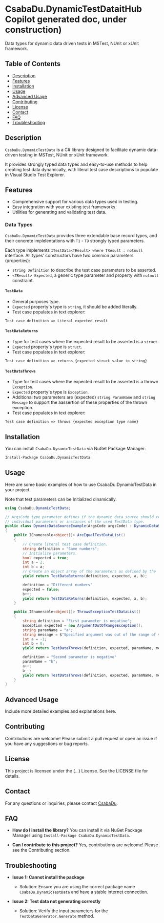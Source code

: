 # CsabaDu.DynamicTestDataitHub Copilot generated doc, under construction)

Data types for dynamic data driven tests in MSTest, NUnit or xUnit framework.

## Table of Contents
- [Description](#description)
- [Features](#features)
- [Installation](#installation)
- [Usage](#usage)
- [Advanced Usage](#advanced-usage)
- [Contributing](#contributing)
- [License](#license)
- [Contact](#contact)
- [FAQ](#faq)
- [Troubleshooting](#troubleshooting)

## Description

`CsabaDu.DynamicTestData` is a C# library designed to facilitate dynamic data-driven testing in MSTest, NUnit or xUnit framework.

It provides strongly typed data types and easy-to-use methods to help creating test data dynamically, with literal test case descriptions to populate in Visual Studio Test Explorer.

## Features

- Comprehensive support for various data types used in testing.
- Easy integration with your existing test frameworks.
- Utilities for generating and validating test data.

### Data Types

`CsabaDu.DynamicTestData` provides three extendable base record types, and their concrete implelentations with `T1` - `T9` strongly typed parameters.

Each type implements `ITestData<TResult> where TResult : notnull` interface. All types' constructors have two common parameters (properties):
- `string Definition` to describe the test case parameters to be asserted.
- `<TResult> Expected`, a generic type parameter and property with `notnull` constraint.

#### `TestData`

- General purposes type.
- `Expected` property's type is `string`, it should be added literally.
- Test case populates in text explorer:

`Test case definition => Literal expected result`

#### `TestDataReturns`

- Type for test cases where the expected result to be asserted is a `struct`.
- `Expected` property's type is `struct`.
- Test case populates in text explorer:

`Test case definition => returns {expected struct value to string}`

#### `TestDataThrows`

- Type for test cases where the expected result to be asserted is a thrown `Exception`.
- `Expected` property's type is `Exception`.
- Additional two parameters are (expected) `string ParamName` and `string Message` to support the aassertion of these properties of the thrown exception.
- Test case populates in text explorer:

`Test case definition => throws {expected exception type name}`

## Installation

You can install `CsabaDu.DynamicTestData` via NuGet Package Manager:

```bash
Install-Package CsabaDu.DynamicTestData
```

## Usage

Here are some basic examples of how to use CsabaDu.DynamicTestData in your project.

Note that test parameters can be Initialized dinamically.

```csharp
using CsabaDu.DynamicTestData;

// ArgsCode type parameter defines if the dynamic data source should consist of
// individual parameters or instances of the used TestData type.
public class DynamicDataSourceExample(ArgsCode argsCode) : DynamicDataSource(argsCode)
{
    public IEnumerable<object[]> AreEqualTestDataList()
    {
        // Create literal test case definition.
        string definition = "Same numbers";
        // Initialize parameters.
        bool expected = true;
        int a = 2;
        int b = a;
        // Create an object array of the parameters as defined by the 'argsCode' parameter.
        yield return TestDataReturns(definition, expected, a, b);

        definition = "Different numbers"
        expected = false;
        b++;
        yield return TestDataReturns(definition, expected, a, b);
    }

    public IEnumerable<object[]> ThrowsExceptionTestDataList()
    {
        string definition = "First parameter is negative";
        Exception expected = new ArgumentOutOfRangeException();
        string paramName = "a";
        string message = $"Specified argument was out of the range of valid values. Parameter name: {paramName}"
        int a = -1;
        int b = 0;
        yield return TestDataThrows(definition, expected, paramName, message, a, b);

        definition = "Second parameter is negative"
        paramName = "b";
        a++;
        b--;
        yield return TestDataThrows(definition, expected, paramName, message, a, b);
    }
}
```

## Advanced Usage

Include more detailed examples and explanations here.

## Contributing

Contributions are welcome! Please submit a pull request or open an issue if you have any suggestions or bug reports.

## License

This project is licensed under the (...) License. See the LICENSE file for details.

## Contact

For any questions or inquiries, please contact [CsabaDu](https://github.com/CsabaDu).

## FAQ

- **How do I install the library?**
  You can install it via NuGet Package Manager using `Install-Package CsabaDu.DynamicTestData`.

- **Can I contribute to this project?**
  Yes, contributions are welcome! Please see the Contributing section.

## Troubleshooting

- **Issue 1: Cannot install the package**
  - Solution: Ensure you are using the correct package name `CsabaDu.DynamicTestData` and have a stable internet connection.

- **Issue 2: Test data not generating correctly**
  - Solution: Verify the input parameters for the `TestDataGenerator.Generate` method.
